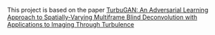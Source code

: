 This project is based on the paper [TurbuGAN: An Adversarial Learning Approach to Spatially-Varying Multiframe Blind Deconvolution
with Applications to Imaging Through Turbulence](https://arxiv.org/abs/2203.06764)

